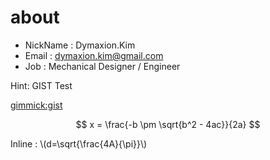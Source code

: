 # about

* NickName : Dymaxion.Kim
* Email : dymaxion.kim@gmail.com
* Job : Mechanical Designer / Engineer

Hint: GIST Test

[gimmick:gist](https://gist.github.com/dymaxionkim/adf22c7c98696ffca4be)

<html>
<script src="https://gist.github.com/dymaxionkim/adf22c7c98696ffca4be.js"></script>
</html>


$$ x = \frac{-b \pm \sqrt{b^2 - 4ac}}{2a} $$

Inline : \\(d=\sqrt{\frac{4A}{\pi}}\\)

[](https://www.youtube.com/watch?v=PU4oXnMg3rE)

